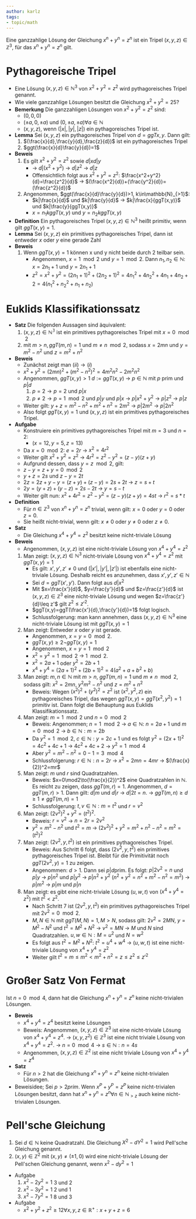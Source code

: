 ```yaml
---
author: karlz
tags:
- topic/math
---
```


Eine ganzzahlige Lösung der Gleichung $x^n+y^n=z^n$ ist ein Tripel $(x,y,z)\in\mathbb{Z}^3$, für das $x^n+y^n=z^n$ gilt.

# Pythagoreische Tripel

- Eine Lösung $(x,y,z)\in\mathbb{N}^3$ von $x^2+y^2=z^2$ wird pythagoreisches Tripel genannt.
- Wie viele ganzzahlige Lösungen besitzt die Gleichung $x^2+y^2=25$?
- **Bemerkung** Die ganzzahligen Lösungen von $x^2+y^2=z^2$ sind:
	- $(0,0,0)$
	- $(\pm a,0,\pm a)$ und $(0,\pm a, \pm a)\forall a\in\mathbb{N}$
	- $(x,y,z)$, wenn $(|x|,|y|,|z|)$ ein pythagoreisches Tripel ist.
- **Lemma** Sei $(x,y,z)$ ein pythagoreisches Tripel von $d=ggT{x,y}$. Dann gilt:
	1. $(\frac{x}{d},\frac{y}{d},\frac{z}{d})$ ist ein pythagoreisches Tripel
	1. $ggt(\frac{x}{d}\frac{y}{d})=1$
- **Beweis**
	1. Es gilt $x^2+y^2=z^2$ sowie $d|x  d|y$
		- → $d|(x^2+y^2)$ → $d|z^2$ → $d|z$
		- Offensichtlich folgt aus $x^2+y^2=z^2$: $\frac{x^2+y^2}{d}=\frac{z^2}{d}$ → $(\frac{x^2}{d})+(\frac{y^2}{d})=(\frac{z^2}{d})$
	1. Angenommen,  $ggt(\frac{x}{d}\frac{y}{d})>1, k\in\mathbb{N}_{>1}$: 
		- $k|\frac{x}{d}$ und $k|\frac{y}{d}$ → $k|\frac{x}{ggT(x,y)}$ und $k|\frac{y}{ggT(x,y)}$
		- $x=n_1k ggT(x,y)$ und $y=n_2k ggT(x,y)$
- **Definition** Ein pythagoreisches Tripel $(x,y,z)\in\mathbb{N}^3$ heißt primitiv, wenn gilt $ggT(x,y)=1$.
- **Lemma** Sei $(x,y,z)$ ein primitives pythagoreisches Tripel, dann ist entweder $x$ oder $y$ eine gerade Zahl
- **Beweis** 
	1. Wenn $ggT(x,y)=1$ können x und y nicht beide durch 2 teilbar sein.
		- Angenommen, $x=1\mod2$ und $y=1\mod2$. Dann $n_1,n_2\in\mathbb{N}$: $x=2n_1+1$ und $y=2n_1+1$
		- $z^2=x^2+y^2=(2n_1+1)^2+(2n_2+1)^2=4n_1^2+4n_2^2+4n_1+4n_2+2=4(n_1^2+n_2^2+n_1+n_2)$

# Euklids Klassifikationssatz

- **Satz** Die folgenden Aussagen sind äquivalent:
	1. $(x,y,z)\in\mathbb{N^3}$ ist ein primitives pythagoreisches Tripel mit $x=0\mod2$
	1. mit $m>n,ggT(m,n)=1$ und $m\neq n\mod2$, sodass $x=2mn$ und $y=m^2-n^2$ und $z=m^2+n^2$
- **Beweis**
	- Zunächst zeigt man $(ii)\to(i)$
	- $x^2+y^2=(2mn)^2+(m^2-n^2)^2=4m^2n^2-2m^2n^2$
	- Angenommen, $ggT(x,y)>1$ $d:=ggT(x,y)$ → $p\in\mathbb{N}$ mit $p\text{ prim}$ und $p|d$
		1. $p=2\to p=2$ und $p|x$
		1. $p\neq 2\to p=1\mod2$ und $p|y$ und $p|x$ → $p|x^2+y^2$ → $p|z^2$ → $p|z$
	- Weiter gilt: $y+z=m^2-n^2+m^2+n^2=2m^2$ → $p|2m^2$ → $p|2n^2$
	- Also folgt $ggT(x,y)=1$ und $(x,y,z)$ ist ein primitives pythagoreisches Tripel.
- **Aufgabe**
	-  Konstruiere ein primitives pythagoreisches Tripel mit $m=3$ und $n=2$:
		- $(x=12,y=5,z=13)$
	- Da $x=0\mod2$: $e=2r$ → $x^2=4r^2$
	- Weiter gilt $x^2+y^2=z^2$ → $4r^2=z^2-y^2=(z-y)(z+y)$
	- Aufgrund dessen, dass $y=z\mod2$, gilt:
	- $z-y=z+y=0\mod2$
	- $y+z=2s$ und $z-y=2t$
	- $2z=2z+y-y=(z+y)+(z-y)=2s+2t$ → $z=s+t$
	- $2y=(y+z)+(y-z)=2s-2t$ → $y=s-t$
	- Weiter gilt nun: $x^2+4r^2=z^2-y^2=(z-y)(z+y)=4st$ → $r^2=s*t$
- **Definition**
	- Für $n\in\mathbb{Z}^3$ von $x^n+y^n=z^n$ trivial, wenn gilt: $x=0$ oder $y=0$ oder $z=0$.
	- Sie heißt nicht-trivial, wenn gilt: $x\neq0$ oder $y\neq0$ oder $z\neq0$.
- **Satz**
	- Die Gleichung $x^4+y^4=z^2$ besitzt keine nicht-triviale Lösung
- **Beweis**
	- Angenommen, $(x,y,z)$ ist eine nicht-triviale Lösung von $x^4+y^4=z^2$
	1. Man zeigt: $(x,y,z)\in\mathbb{N}^3$ nicht-triviale Lösung von $x^4+y^4=z^2$ mit $ggT(x,y)=1$
		- Es gilt: $x',y',z'\neq0$ und $(|x'|,|y'|,|z'|)$ ist ebenfalls eine nicht-triviale Lösung. Deshalb reicht es anzunehmen, dass $x',y',z'\in\mathbb{N}$
		- Sei $d=ggT(x',y')$. Dann folgt aus $d|x^2$
		- Mit $x=\frac{x'}{d}$, $y=\frac{y'}{d}$ und $z=\frac{z'}{d}$ ist $(x,y,z)\in\mathbb{Z}^3$ eine nicht-triviale Lösung und wegen $z=\frac{z'}{d}\leq z'$ gilt $z^2\leq z'^2$. 
		- $ggT(x,y)=ggT(\frac{x'}{d},\frac{y'}{d})=1$ folgt logisch.
		- Schlussfolgerung: man kann annehmen, dass $(x,y,z)\in\mathbb{N}^3$ eine nicht-triviale Lösung ist mit $ggT(x,y)=1$
	1. Man zeigt: Entweder $x$ oder $y$ ist gerade.
		- Angenommen, $x=y=0\mod2$.
		- $ggT(x,y)\geq2\neg ggT(x,y)=1$
		- Angenommen, $x=y=1\mod2$
		- $x^2=y^2=1\mod2$ → $1\mod2$.
		- $x^2=2a+1$ oder $y^2=2b+1$
		- $x^4+y^4=(2a+1)^2+(2b+1)^2=4(a^2+a+b^2+b)$
	1. Man zeigt: $m,n\in\mathbb{N}$ mit $m>n$, $ggT(m,n)=1$ und $m\neq n\mod2$, sodass gilt: $x^2=2mn$, $y^2m^2-n^2$ und $z=m^2+n^2$
		- Beweis: Wegen $(x^2)^2+(y^2)^2=z^2$ ist $(x^2,y^2,z)$ ein pythagoreisches Tripel, das wegen $ggT(x,y)=ggT(x^2,y^2)=1$ primitiv ist. Dann folgt die Behauptung aus Euklids Klassifikationssatz.
	1. Man zeigt: $m=1\mod2$ und $n=0\mod2$
		- Beweis: Angenommen; $n=1\mod2$ → $a\in\mathbb{N}$: $n=2a+1$ und $m=0\mod2$ → $b\in\mathbb{N}:m=2b$
		- Da $y^2=1\mod2$, $c\in\mathbb{N}: y=2c+1$ und es folgt $y^2=(2x+1)^2=4c^2+4c+1$ → $4c^2+4c+2$ → $y^2=1\mod4$
		- Aber $y^2=m^2-n^2=0-1=3\mod4$
		- Schlussfolgerung: $r\in\mathbb{N}: n=2r$ → $x^2=2mn=4mr$ → $(\frac{x}{2})^2=mr$
	1. Man zeigt: $m$ und $r$ sind Quadratzahlen.
		- Beweis: $x=0\mod2\to(\frac{x}{2})^2$ eine Quadratzahlen in $\mathbb{N}$. Es reicht zu zeigen, dass $ggT(m,r)=1$. Angenommen, $d=ggT(m,r)>1$. Dann gilt: $d|m$ und $d|r$ → $d|2t=n$.
		→ $ggT(m,n)\geq d\geq1\neq ggT(m,n)=1$
		- Schlussfolgerung: $t,v\in\mathbb{N}: m=t^2$ und $r=v^2$
	1. Man zeigt: $(2v^2)^2+y^2=(t^2)^2$.
		- Beweis: $r=v^2$ → $n=2r=2v^2$
		- $y^2=m^2-n^2$ und $t^2=m$
		→ $(2v^2)^2+y^2=m^2+n^2-n^2=m^2=(t^2)^2$
	1. Man zeigt: $(2v^2,y,t^2)$ ist ein primitives pythagoreisches Tripel.
		- Beweis: Aus Schritt 6 folgt, dass $(2v^2,y,t^2)$ ein primitives  pythagoreisches Tripel ist. Bleibt für die Primitivität noch $ggT(2v^2,y)=1$ zu zeigen.
		- Angenommen: $d>1$. Dann sei $p|d\text{prim.}$ Es folgt: $p|2v^2=n$ und $p|y$ → $p|n^2$ und $p|y^2$ → $p|n^2+y^2$ $(n^2+y^2=n^2+m^2-n^2=m^2)$ → $p|m^2$ → $p|m$ und $p|n$
	1. Man zeigt: es gibt eine nicht-triviale Lösung $(u,w,t)$ von $(x^4+y^4=z^2)$ mit $t^2<z^2$.
		- Nach Schritt 7 ist $(2v^2,y,t^2)$ ein primitives pythagoreisches Tripel mit $2v^2=0\mod2$.
		- $M,N\in\mathbb{N}$ mit $ggT(M,N)=1,M>N$, sodass gilt: $2v^2=2MN$, $y=M^2-N^2$ und $t^2=M^2+N^2$
		→ $v^2=MN$ → $M$ und $N$ sind Quadratzahlen.
		$u,w\in\mathbb{N}: M=u^2$ und $N=w^2$
		- Es folgt aus $t^2=M^2+N^2$: $t^2=u^4+w^4$
		→ $(u,w,t)$ ist eine nicht-triviale Lösung von $x^4+y^4=z^2$
		- Weiter gilt $t^2=m\leq m^2<m^2+n^2=z\leq z^2\leq z'^2$

# Großer Satz Von Fermat

Ist $n=0\mod4$, dann hat die Gleichung $x^n+y^n=z^n$ keine nicht-trivialen Lösungen.
 - **Beweis**
	- $x^4+y^4=z^4$ besitzt keine Lösungen
	- Beweis: Angenommen, $(x,y,z)\in\mathbb{Z}^3$ ist eine nicht-triviale Lösung von $x^4+y^4=z^4$. → $(x,y,z^2)\in\mathbb{Z}^3$ ist eine nicht triviale Lösung von $x^4+y^4=z^2$. → $n=0\mod4$ → $s\in\mathbb{N}: n=4s$
	- Angenommen, $(x,y,z)\in\mathbb{Z}^2$ ist eine nicht triviale Lösung von $x^4+y^4=z^4$
- **Satz**
	- Für $n>2$ hat die Gleichung $x^n+y^n=z^n$  keine nicht-trivialen Lösungen.
- Beweisidee; Sei $p>2 prim$. Wenn $x^P+y^P=z^P$ keine nicht-trivialen Lösungen besitzt, dann hat $x^n+y^n=z^n\forall n\in\mathbb{N}_{>z}$ auch keine nicht-trivialen Lösungen.

# Pell'sche Gleichung

1. Sei $d\in\mathbb{N}$ keine Quadratzahl. Die Gleichung $X^2-dY^2=1$  wird Pell'sche Gleichung genannt.
1. $(x,y)\in\mathbb{Z}^2$ mit $(x,y)\neq(\pm1,0)$ wird eine nicht-triviale Lösung der Pell'schen Gleichung genannt, wenn $x^2-dy^2=1$
- Aufgabe
	1. $x^2-2y^2=1$ 3 und 2
	1. $x^2-3y^2=1$ 2 und 1
	1. $x^2-7y^2=1$ 8 und 3
- Aufgabe
	- $x^2+y^2+z^2\geq12\forall x,y,z\in\mathbb{R}^+: x+y+z=6$
